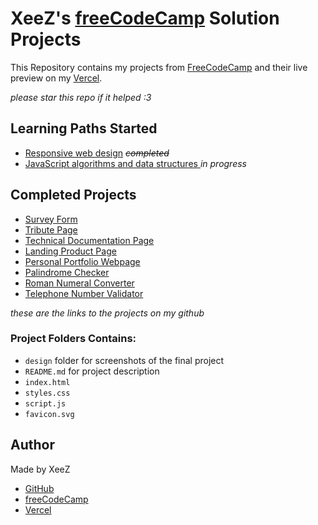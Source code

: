 # XeeZ's <a href="https://freecodecamp.org/justXeeZ">freeCodeCamp</a> Solution Projects

This Repository contains my projects from [FreeCodeCamp](https://www.freecodecamp.org/justXeeZ) and their live preview on my [Vercel](https://vercel.com/xeezprojects).

_please star this repo if it helped :3_

## Learning Paths Started

- [Responsive web design](https://www.freecodecamp.org/learn/2022/responsive-web-design/) <s>_completed_</s>
- [JavaScript algorithms and data structures ](https://www.freecodecamp.org/learn/javascript-algorithms-and-data-structures-v8/) _in progress_

## Completed Projects

- [Survey Form](https://github.com/justXeeZ/FCCcertification-Projects/tree/main/Survey%20Form)
- [Tribute Page](https://github.com/justXeeZ/FCCcertification-Projects/tree/main/Tribute%20Page)
- [Technical Documentation Page](https://github.com/justXeeZ/FCCcertification-Projects/tree/main/Technical%20Documentation%20Page)
- [Landing Product Page](https://github.com/justXeeZ/FCCcertification-Projects/tree/main/Landing%20Product%20Page)
- [Personal Portfolio Webpage](https://github.com/justXeeZ/FCCcertification-Projects/tree/main/Personal%20Portfolio%20Webpage)
- [Palindrome Checker](https://github.com/justXeeZ/FCCcertification-Projects/tree/main/Palindrome%20Checker)
- [Roman Numeral Converter](https://github.com/justXeeZ/FCCcertification-Projects/tree/main/Roman%20Numeral%20Converter)
- [Telephone Number Validator](https://github.com/justXeeZ/FCCcertification-Projects/tree/main/Telephone%20Number%20Validator)




_these are the links to the projects on my github_

### Project Folders Contains:

- `design` folder for screenshots of the final project
- `README.md` for project description
- `index.html`
- `styles.css`
- `script.js`
- `favicon.svg`

## Author

Made by XeeZ

- [GitHub](https://github.com/justXeeZ)
- [freeCodeCamp](https://www.freecodecamp.org/justXeeZ)
- [Vercel](https://vercel.com/xeez)

